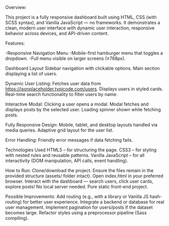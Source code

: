 Overview:

This project is a fully responsive dashboard built using HTML, CSS (with SCSS syntax), and Vanilla JavaScript — no frameworks. It demonstrates a clean, modern user interface with dynamic user interaction, responsive behavior across devices, and API-driven content.

Features: 

-Responsive Navigation Menu
-Mobile-first hamburger menu that toggles a dropdown.
-Full menu visible on larger screens (≥768px).

Dashboard Layout
Sidebar navigation with clickable options.
Main section displaying a list of users.

Dynamic User Listing:
Fetches user data from https://jsonplaceholder.typicode.com/users.
Displays users in styled cards.
Real-time search functionality to filter users by name.

Interactive Modal:
Clicking a user opens a modal.
Modal fetches and displays posts by the selected user.
Loading spinner shown while fetching posts.

Fully Responsive Design:
Mobile, tablet, and desktop layouts handled via media queries.
Adaptive grid layout for the user list.

Error Handling:
Friendly error messages if data fetching fails.

Technologies Used
HTML5 – for structuring the page.
CSS3 – for styling with nested rules and reusable patterns.
Vanilla JavaScript – for all interactivity (DOM manipulation, API calls, event handling).

How to Run:
Clone/download the project.
Ensure the files remain in the provided structure (assets/ folder intact).
Open index.html in your preferred browser.
Interact with the dashboard — search users, click user cards, explore posts!
No local server needed. Pure static front-end project.

Possible Improvements:
Add routing (e.g., with a library or Vanilla JS hash-routing) for better user experience.
Integrate a backend or database for real user management.
Implement pagination for users/posts if the dataset becomes large.
Refactor styles using a preprocessor pipeline (Sass compiling).
